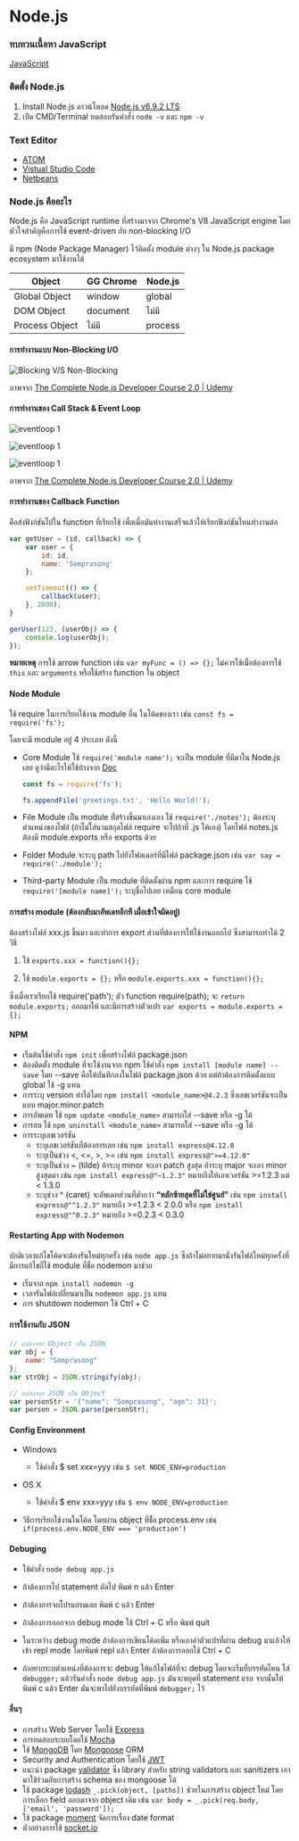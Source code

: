 # Node.js #

### ทบทวนเนื้อหา JavaScript ###
[JavaScript](../JavaScript/01-JavaScript)

### ติดตั้ง Node.js ###

1. Install Node.js ดาวน์โหลด [Node.js v6.9.2 LTS](https://nodejs.org/en/)
2. เปิด CMD/Terminal ทดสอบรันคำสั่ง `node -v` และ `npm -v`

### Text Editor ###
- [ATOM](https://atom.io/)
- [Vistual Studio Code](https://code.visualstudio.com/)
- [Netbeans](https://netbeans.org/)

### Node.js คืออะไร ###

Node.js คือ JavaScript runtime ที่สร้างมาจาก Chrome's V8 JavaScript engine โดยหัวใจสำคัญคือการใช้ event-driven กับ non-blocking I/O

มี npm (Node Package Manager) ไว้ติดตั้ง module ต่างๆ ใน Node.js package ecosystem มาใช้งานได้

Object | GG Chrome | Node.js
------------ | ------------ | -------------
Global Object | window | global
DOM Object | document | ไม่มี
Process Object | ไม่มี | process

#### การทำงานแบบ Non-Blocking I/O ####
![Blocking V/S Non-Blocking](https://github.com/somprasongd/mymemo/blob/master/Node.js/resources/images/non-blockin-io.PNG)

ภาพจาก [The Complete Node.js Developer Course 2.0 | Udemy](https://www.udemy.com/the-complete-nodejs-developer-course-2/learn/v4/t/lecture/5525228)

#### การทำงานของ Call Stack & Event Loop ####
![eventloop 1](https://github.com/somprasongd/mymemo/blob/master/Node.js/resources/images/event_loop_01.gif)

![eventloop 1](https://github.com/somprasongd/mymemo/blob/master/Node.js/resources/images/event_loop_02.gif)

![eventloop 1](https://github.com/somprasongd/mymemo/blob/master/Node.js/resources/images/event_loop_03.gif)

ภาพจาก [The Complete Node.js Developer Course 2.0 | Udemy](https://www.udemy.com/the-complete-nodejs-developer-course-2/learn/v4/t/lecture/5525228)

#### การทำงานของ Callback Function ####

คือส่งฟังก์ชันไปใน function ที่เรียกใช้ เพื่อเมื่อมันทำงานเสร็จแล้วให้เรียกฟังก์ชันไหนทำงานต่อ

```javascript
var getUser = (id, callback) => {
    var user = {
        id: id,
        name: 'Somprasong'
    };

    setTimeout(() => {
        callback(user);
    }, 2000);
}

gerUser(123, (userObj) => {
    console.log(userObj);
});
```
    
**หมายเหตุ** การใช้ arrow function เช่น `var myFunc = () => {};` ไม่ควรใช้เมื่อต้องการใช้ `this` และ `arguments` หรือใช้สร้าง function ใน object

#### Node Module ####

ใช้ require ในการเรียกใช้งาน module อื่น ในโค้ดของเรา เช่น `const fs = require('fs');`

โดยจะมี module อยู่ 4 ประเภท ดังนี้

- Core Module ใช้ `require('module name');` จะเป็น module ที่มีมาใน Node.js เลย ดูว่ามีอะไรให้ใช้บ้างจาก [Doc](https://nodejs.org/api/)

    ```javascript
	const fs = require('fs');

	fs.appendFile('greetings.txt', 'Hello World!');
    ```
    
- File Module เป็น module ที่่สร้างขึ้นมาเองเอง ใช้ `require('./notes');` ต้องระบุตำแหน่งของไฟล์ (ถ้าไม่ใส่นามสกุลไฟล์ require จะไปถ้าที่ .js ให้เอง) โดยไฟล์ notes.js ต้องมี module.exports หรือ exports ด้วย

- Folder Module จะระบุ path ไปยังโฟลเดอร์ที่มีไฟล์ package.json เช่น `var say = require('./module');`

- Third-party Module เป็น module ที่ติดตั้งผ่าน npm และการ require ใช้ `require('[module name]');` ระบุชื่อไปเลย เหมือน core module

#### การสร้าง module (ต้องกลับมาอัพเดทอีกที เผื่อเข้าใจผิดอยู่) ####

ต้องสร้างไฟล์ xxx.js ขึ้นมา และทำการ export ส่วนที่ต้องการให้ใช้งานออกไป ซึ่งสามารถทำได้ 2 วิธี

1. ใช้ `exports.xxx = function(){};`

2. ใช้ `module.exports = {};` หรือ `module.exports.xxx = function(){};`

ซึ่งเมื่อเราเรียกใช้ require('path'); ตัว function require(path); จะ `return module.exports;` ออกมาให้ และมีการสร้างตัวแปร `var exports = module.exports = {};`


#### NPM ####

- เริ่มต้นใช้คำสั่ง `npm init` เพื่อสร้างไฟล์ package.json
- ต้องติดตั้ง module ที่จะใช้งานจาก npm ใช้คำสั่ง `npm install [module name] --save` โดย --save คือให้บันทึกลงในไฟล์ package.json ด้วย แต่ถ้าต้องการติดตั้งแบบ global ใช้ -g แทน
- การระบุ version ทำได้โดย `npm install <module_name>@4.2.3` ซึ่งเลขเวอร์ชันจะเป็นแบบ major.minor.patch
- การอัพเดท ใช้ `npm update <module_name>` สามารถใส่ --save หรือ -g ได้
- การลบ ใช้ `npm uninstall <module_name>` สามารถใส่ --save หรือ -g ได้
- การระบุเลขเวอร์ชัน
	- ระบุเลขเวอร์ชันที่ต้องการเลย เช่น `npm install express@4.12.0`
	- ระบุเป็นช่วง <, <=, >, >= เช่น `npm install express@">=4.12.0"`
	- ระบุเป็นช่วง ~ (tilde) ถ้าระบุ minor จะเอา patch สูงสุด ถ้าระบุ major จะเอา minor สูงสุดมา เช่น `npm install express@"~1.2.3"` หมายถึงให้เอาเวอร์ชัน >=1.2.3 แต่ < 1.3.0
	- ระบุช่วง ^ (caret) จะอัพเดทส่วนที่ต่ำกว่า **“หลักซ้ายสุดที่ไม่ใช่ศูนย์”** เช่น `npm install express@"^1.2.3"` หมายถึง >=1.2.3 < 2.0.0 หรือ `npm install express@"^0.2.3"` หมายถึง >=0.2.3 < 0.3.0


#### Restarting App with Nodemon ####

ปกติเวลาแก้ไขโค้ดจะต้องรันใหม่ทุกครั้ง เช่น `node app.js` ซึ่งถ้าไม่อยากมานั่งรันไฟล์ใหม่ทุกครั้งที่มีการแก้ไขก็ใช้ module ที่ชื่อ nodemon มาช่วย

- เริ่มจาก `npm install nodemon -g`
- เวลารันไฟล์เปลี่ยนมาเป็น `nodemon app.js` แทน
- การ shutdown nodemon ใช้ Ctrl + C

#### การใช้งานกับ JSON ####

```javascript
// แปลงจาก Object เป็น JSON
var obj = {
	name: "Somprasong"
};
var strObj = JSON.stringify(obj);

// แปลงจาก JSON เป็น Object
var personStr = '{"name": "Somprasong", "age": 31}';
var person = JSON.parse(personStr);
```

#### Config Environment ####

- Windows
	- ใช้คำสั่ง $ set xxx=yyy เช่น `$ set NODE_ENV=production`

- OS X
	- ใช้คำสั่ง $ env xxx=yyy เช่น `$ env NODE_ENV=production`

- วิธีการเรียกใช้งานในโค้ด โดยผ่าน object ที่ชื่่อ process.env เช่น `if(process.env.NODE_ENV === 'production')`

#### Debuging ####

- ใช้คำสั่ง `node debug app.js`

- ถ้าต้องการไป statement ถัดไป พิมพ์ n แล้ว Enter

- ถ้าต้องการจบโปรแกรมเลย พิมพ์ c แล้ว Enter

- ถ้าต้องการออกจาก debug mode ใช้ Ctrl + C หรือ พิมพ์ quit

- ในระหว่าง debug mode ถ้าต้องการเขียนโค้ดเพิ่ม หรือเอาค่าตัวแปรที่ผ่าน debug มาแล้วให้เข้า repl mode โดยพิมพ์ repl แล้ว Enter ถ้าต้องการออกใช้ Ctrl + C

- ถ้าอยากระบตำแหน่งที่ต้องการจะ debug ให้แก้ไขไฟล์ที่จะ debug โดยจะเริ่มที่บรรทัดไหน ใส่ `debugger;` แล้วรันคำสั่ง `node debug app.js` มันจะหยุดที่ statement แรก จากนั้นให้พิมพ์ c แล้ว Enter มันจะพาไปยังบรรทัดที่พิมพ์ `debugger;` ไว้

#### อื่นๆ ####

- การสร้าง Web Server โดยใช้ [Express](./Express)
- การทดสอบระบบโดยใช้ [Mocha](./Mocha)
- ใช้ [MongoDB](../Database/MongoDB) โดย [Mongoose](./Mongoose) ORM
- Security and Authentication โดยใช้ [JWT](./JWT)
- แนะนำ package [validator](https://www.npmjs.com/package/validator) ซึ่ง  library สำหรับ string validators และ sanitizers เอามาใช้ร่วมกับการสร้าง schema ของ mongoose ได้
- ใช้ package [lodash](https://www.npmjs.com/package/lodash) `_.pick(object, [paths])` ช่วยในการสร้าง object ใหม่ โดยการเลือก field ออกมาจาก object เดิม เช่น `var body = _.pick(req.body, ['email', 'password']);`
- ใช้ package [moment](http://momentjs.com/docs/) จัดการเรื่อง date format
- ตัวอย่างการใช้ [socket.io](https://github.com/somprasongd/node-chat-app)
